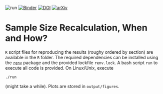 ![run](https://github.com/kkmann/unplanned-sample-size-adaptation/workflows/run/badge.svg)
[![Binder](https://mybinder.org/badge_logo.svg)](https://mybinder.org/v2/gh/kkmann/unblinded-sample-size-adaptation/master?urlpath=rstudio)
[![DOI](https://zenodo.org/badge/274669694.svg)](https://zenodo.org/badge/latestdoi/274669694)
[![arXiv](https://img.shields.io/badge/arXiv-2010.06567-b31b1b.svg)](https://arxiv.org/abs/2010.06567)

# Sample Size Recalculation, When and How?

`R` script files for reproducing the results (roughy ordered by section) are
available in the `R` folder.
The required dependencies can be installed using the
[`renv`](https://rstudio.github.io/renv/articles/renv.html) 
package and the provided lockfile `renv.lock`.
A bash script `run` to execute all code is provided. 
On Linux/Unix, execute 
```
./run
```
(might take a while).
Plots are stored in `output/figures`.
